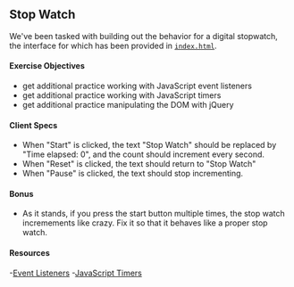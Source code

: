 ## Stop Watch

We've been tasked with building out the behavior for a digital stopwatch, the interface for which has been provided in [`index.html`](index.html). 

#### Exercise Objectives
- get additional practice working with JavaScript event listeners
- get additional practice working with JavaScript timers
- get additional practice manipulating the DOM with jQuery

#### Client Specs

- When "Start" is clicked, the text "Stop Watch" should be replaced by "Time elapsed: 0", and the count should increment every second.
- When "Reset" is clicked, the text should return to "Stop Watch"
- When "Pause" is clicked, the text should stop incrementing.

#### Bonus

- As it stands, if you press the start button multiple times, the stop watch incremements like crazy. Fix it so that it behaves like a proper stop watch.

#### Resources

-[Event Listeners](https://developer.mozilla.org/en-US/docs/Web/API/Event)
-[JavaScript Timers](https://developer.mozilla.org/en-US/docs/Web/JavaScript/Timers)
